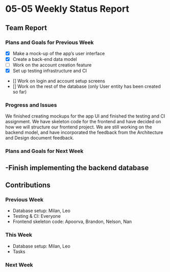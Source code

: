 # 05-05 Weekly Status Report

## Team Report

### Plans and Goals for Previous Week
<!--
  [ ]: Incomplete task
  [x]: Complete task
-->
- [x] Make a mock-up of the app’s user interface
- [x] Create a back-end data model
- [ ] Work on the account creation feature
- [x] Set up testing infrastructure and CI
- [] Work on login and account setup screens
- [] Work on the rest of the database (only User entity has been created so far)

### Progress and Issues
We finished creating mockups for the app UI and finished the testing and CI assignment. We have skeleton code for the frontend and have decided on
how we will structure our frontend project. We are still working on the backend model, and have incorporated the feedback from the Architecture
and Design document feedback.  

### Plans and Goals for Next Week
-Finish implementing the backend database
-

## Contributions

### Previous Week
- Database setup: Milan, Leo
- Testing & CI: Everyone
- Frontend skeleton code: Apoorva, Brandon, Nelson, Nan

### This Week
- Database setup: Milan, Leo
- Tasks

### Next Week